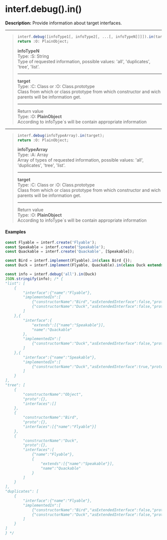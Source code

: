 # interf.debug\(\).in\(\)

**Description:** Provide information about target interfaces.

---
> ```javascript
> interf.debug([infoType1[, infoType2[, ...[, infoTypeN]]]]).in(target);
> return :O: PlainObject;
> ```
> 
> **infoTypeN**  
> Type: :S: String  
> Type of requested information, possible values: 'all', 'duplicates', 'tree', 'list'.
>
> ---
>
> **target**  
> Type: :C: Class or :O: Class.prototype  
> Class from which or class prototype from which constructor and wich parents will be information get.
> 
> ---
> 
> Return value  
> Type: :O: **PlainObject**  
> According to infoType`s will be contain appropriate information  
> 

---

> ```javascript
> interf.debug(infoTypeArray).in(target);
> return :O: PlainObject;
> ```
> 
> **infoTypeArray**  
> Type: :A: Array  
> Array of types of requested information, possible values: 'all', 'duplicates', 'tree', 'list'.
>
> ---
>
> **target**  
> Type: :C: Class or :O: Class.prototype  
> Class from which or class prototype from which constructor and wich parents will be information get.
> 
> ---
> 
> Return value  
> Type: :O: **PlainObject**  
> According to infoType`s will be contain appropriate information  

#### Examples

```javascript
const Flyable = interf.create('Flyable');
const Speakable = interf.create('Speakable');
const Quackable = interf.create('Quackable', [Speakable]);

const Bird = interf.implement(Flyable).in(class Bird {});
const Duck = interf.implement(Flyable, Quackable).in(class Duck extends Bird {});

const info = interf.debug('all').in(Duck)
JSON.stringify(info); /* {
"list": [
    {
        "interface":{"name":"Flyable"},
        "implementedIn":[
            {"constructorName":"Bird","asExtendedInterface":false,"proto":{}},
            {"constructorName":"Duck","asExtendedInterface":false,"proto":{}}
        ]
    },{
        "interface":{
            "extends":[{"name":"Speakable"}],
            "name":"Quackable"
        },
        "implementedIn":[
            {"constructorName":"Duck","asExtendedInterface":false,"proto":{}}
        ]
    },{
        "interface":{"name":"Speakable"},
        "implementedIn":[
            {"constructorName":"Duck","asExtendedInterface":true,"proto":{}}
        ]
    }
],
"tree": [
    {
        "constructorName":"Object",
        "proto":{},
        "interfaces":[]
    },
    {
        "constructorName":"Bird",
        "proto":{},
        "interfaces":[{"name":"Flyable"}]
    },
    {
        "constructorName":"Duck",
        "proto":{},
        "interfaces":[
            {"name":"Flyable"},
            {
                "extends":[{"name":"Speakable"}],
                "name":"Quackable"
            }
        ]
    }
],
"duplicates": [
    {
        "interface":{"name":"Flyable"},
        "implementedIn":[
            {"constructorName":"Bird","asExtendedInterface":false,"proto":{}},
            {"constructorName":"Duck","asExtendedInterface":false,"proto":{}}
        ]
    }
]
} */
```